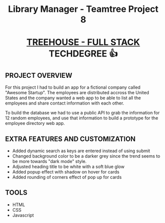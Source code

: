 # <p align="center">Library Manager - Teamtree Project 8</p> 

# <p align="center"><a href="https://teamtreehouse.com/techdegree/full-stack-javascript">TREEHOUSE - FULL STACK </a> TECHDEGREE 👍 </p>

## PROJECT OVERVIEW

For this project I had to build an app for a fictional company called "Awesome Startup". The employees are distributed accross the United States and the company wanted a web app to be able to list all the employees and share contact information with each other. 

To build the database we had to use a public API to grab the information for 12 random employees, and use that information to build a prototype for the employee directory web app.

## EXTRA FEATURES AND CUSTOMIZATION

<ul>
  <li>Added dynamic search as keys are entered instead of using submit</li>
  <li>Changed background color to be a darker grey since the trend seems to be more towards "dark mode" style.</li>
  <li>Adjusted heading title to be white with a soft blue glow</li>
  <li>Added popup effect with shadow on hover for cards</li>
  <li>Added rounding of corners effect of pop up for cards</li>
</ul>

## TOOLS
<ul>
  <li>HTML</li>
  <li>CSS</li>
  <li>Javascript</li>
</ul>


